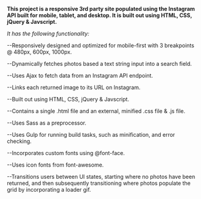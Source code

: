 <b>This project is a responsive 3rd party site populated using the Instagram API built for mobile, tablet, and desktop. It is built out using HTML, CSS, jQuery & Javscript.</b><br>

<i>It has the following functionality:</i><br>

 --Responsively designed and optimized for mobile-first with 3 breakpoints @ 480px, 600px, 1000px.<br>

--Dynamically fetches photos based a text string input into a search field.<br>

--Uses Ajax to fetch data from an Instagram API endpoint.<br>

--Links each returned image to its URL on Instagram.<br>

--Built out using HTML, CSS, jQuery & Javscript.<br>

--Contains a single .html file and an external, minified .css file & .js file.<br>

--Uses Sass as a preprocessor.<br>

--Uses Gulp for running build tasks, such as minification, and error checking.<br>

--Incorporates custom fonts using @font-face.<br>

--Uses icon fonts from font-awesome.<br>

--Transitions users between UI states, starting where no photos have been returned, and then subsequently transitioning where photos populate the grid by incorporating a loader gif. <br>
